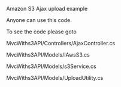Amazon S3 Ajax upload example

Anyone can use this code.


To see the code please goto 

MvcWiths3API/Controllers/AjaxController.cs

MvcWiths3API/Models/IAwsS3.cs

MvcWiths3API/Models/s3Service.cs

MvcWiths3API/Models/UploadUtility.cs



